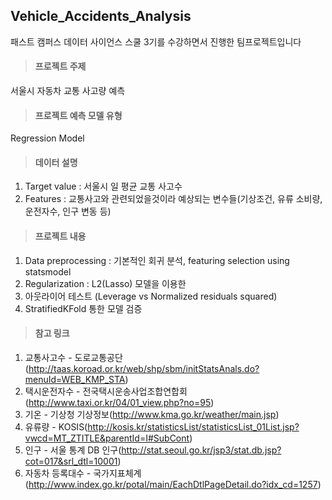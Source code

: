 ## Vehicle_Accidents_Analysis
패스트 캠퍼스 데이터 사이언스 스쿨 3기를 수강하면서 진행한 팀프로젝트입니다

> #### 프로젝트 주제  
  서울시 자동차 교통 사고량 예측

> #### 프로젝트 예측 모델 유형 
  Regression Model

> #### 데이터 설명
1. Target value : 서울시 일 평균 교통 사고수
1. Features : 교통사고와 관련되었을것이라 예상되는 변수들(기상조건, 유류 소비량, 운전자수, 인구 변동 등)


> #### 프로젝트 내용
1. Data preprocessing : 기본적인 회귀 분석, featuring selection using statsmodel
1. Regularization : L2(Lasso) 모델을 이용한 
1. 아웃라이어 테스트 (Leverage vs Normalized residuals squared)
1. StratifiedKFold 통한 모델 검증 


> #### 참고 링크
1. 교통사고수 - 도로교통공단(http://taas.koroad.or.kr/web/shp/sbm/initStatsAnals.do?menuId=WEB_KMP_STA)
2. 택시운전자수 - 전국택시운송사업조합연합회(http://www.taxi.or.kr/04/01_view.php?no=95)
3. 기온 - 기상청 기상정보(http://www.kma.go.kr/weather/main.jsp)
4. 유류량 - KOSIS(http://kosis.kr/statisticsList/statisticsList_01List.jsp?vwcd=MT_ZTITLE&parentId=I#SubCont)
5. 인구 - 서울 통계 DB 인구(http://stat.seoul.go.kr/jsp3/stat.db.jsp?cot=017&srl_dtl=10001)
6. 자동차 등록대수 - 국가지표체계(http://www.index.go.kr/potal/main/EachDtlPageDetail.do?idx_cd=1257)
